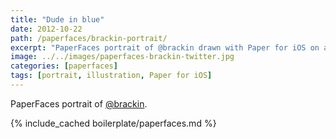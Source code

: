 ```yaml
---
title: "Dude in blue"
date: 2012-10-22
path: /paperfaces/brackin-portrait/
excerpt: "PaperFaces portrait of @brackin drawn with Paper for iOS on an iPad."
image: ../../images/paperfaces-brackin-twitter.jpg
categories: [paperfaces]
tags: [portrait, illustration, Paper for iOS]
---
```


PaperFaces portrait of [@brackin](https://twitter.com/brackin).

{% include_cached boilerplate/paperfaces.md %}
